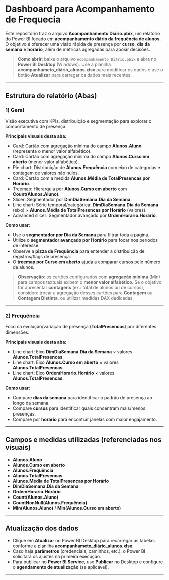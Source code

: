 # Dashboard para Acompanhamento de Frequecia
Este repositório traz o arquivo **Acompanhamento Diário.pbix**, um relatório do Power BI focado em **acompanhamento diário da frequência de alunos**. O objetivo é oferecer uma visão rápida de presença por **curso**, **dia da semana** e **horário**, além de métricas agregadas para apoiar decisões.

> **Como abrir**: baixe o arquivo `Acompanhamento Diário.pbix` e abra no **Power BI Desktop** (Windows). Use a planilha **acompanhameto_diário_alunos.xlsx** para modificar os dados e use o botão **Atualizar** para carregar os dados mais recentes.

---

## Estrutura do relatório (Abas)

### 1) Geral
Visão executiva com KPIs, distribuição e segmentação para explorar o comportamento de presença.

**Principais visuais desta aba:**
- Card: Cartão com agregação mínima do campo **Alunos.Aluno** (representa o menor valor alfabético).
- Card: Cartão com agregação mínima do campo **Alunos.Curso em aberto** (menor valor alfabético).
- Pie chart: Distribuição de **Alunos.Frequência** com eixo de categorias e contagem de valores não nulos.
- Card: Cartão com a medida **Alunos.Média de TotalPresencas por Horário**.
- Treemap: Hierarquia por **Alunos.Curso em aberto** com **Count(Alunos.Aluno)**.
- Slicer: Segmentador por **DimDiaSemana.Dia da Semana**.
- Line chart: Série temporal/categórica: **DimDiaSemana.Dia da Semana** (eixo) × **Alunos.Média de TotalPresencas por Horário** (valores).
- Advanced slicer: Segmentador avançado por **OrdemHorario.Horário**.

**Como usar:**
- Use o **segmentador por Dia da Semana** para filtrar toda a página.
- Utilize o **segmentador avançado por Horário** para focar nos períodos de interesse.
- Observe a **pizza de Frequência** para entender a distribuição de registros/flags de presença.
- O **treemap por Curso em aberto** ajuda a comparar cursos pelo número de alunos.

> **Observação**: os cartões configurados com **agregação mínima** (Min) para campos textuais exibem o **menor valor alfabético**. Se o objetivo for apresentar **contagens** (ex.: total de alunos ou de cursos), considere trocar a agregação desses cartões para **Contagem** ou **Contagem Distinta**, ou utilizar medidas DAX dedicadas.

---

### 2) Frequência
Foco na evolução/variação de presença (**TotalPresencas**) por diferentes dimensões.

**Principais visuais desta aba:**
- Line chart: Eixo **DimDiaSemana.Dia da Semana** × valores **Alunos.TotalPresencas**.
- Line chart: Eixo **Alunos.Curso em aberto** × valores **Alunos.TotalPresencas**.
- Line chart: Eixo **OrdemHorario.Horário** × valores **Alunos.TotalPresencas**.

**Como usar:**
- Compare **dias da semana** para identificar o padrão de presença ao longo da semana.
- Compare **cursos** para identificar quais concentram mais/menos presenças.
- Compare por **horário** para encontrar janelas com maior engajamento.

---

## Campos e medidas utilizadas (referenciadas nos visuais)
- **Alunos.Aluno**
- **Alunos.Curso em aberto**
- **Alunos.Frequência**
- **Alunos.TotalPresencas**
- **Alunos.Média de TotalPresencas por Horário**
- **DimDiaSemana.Dia da Semana**
- **OrdemHorario.Horário**
- **Count(Alunos.Aluno)**
- **CountNonNull(Alunos.Frequência)**
- **Min(Alunos.Aluno)** / **Min(Alunos.Curso em aberto)**

---

## Atualização dos dados
- Clique em **Atualizar** no Power BI Desktop para recarregar as tabelas conforme a planilha **acompanhameto_diário_alunos.xlsx**.
- Caso haja **parâmetros** (credenciais, caminhos, etc.), o Power BI solicitará os ajustes na primeira execução.
- Para publicar no **Power BI Service**, use **Publicar** no Desktop e configure o **agendamento de atualização** (se aplicável).

---

